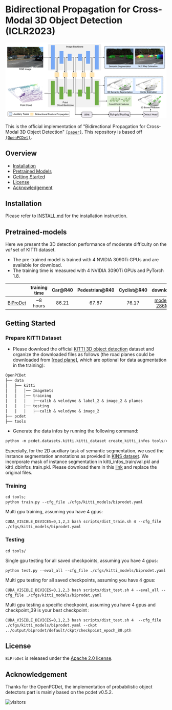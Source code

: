 <!-- <img src="docs/open_mmlab.png" align="right" width="30%"> -->

# Bidirectional Propagation for Cross-Modal 3D Object Detection (ICLR2023)

<img src="docs/pipeline.png">

This is the official implementation of "Bidirectional Propagation for Cross-Modal 3D Object Detection" [`[paper]`](https://openreview.net/forum?id=gYs_cRuK7V&referrer=%5BAuthor%20Console%5D(%2Fgroup%3Fid%3DICLR.cc%2F2023%2FConference%2FAuthors%23your-submissions)). This repository is based off [`[OpenPCDet]`](https://github.com/open-mmlab/OpenPCDet).


## Overview
- [Installation](#Installation)
- [Pretrained Models](#pretrained-models)
- [Getting Started](#getting-started)
- [License](#license)
- [Acknowledgement](#acknowledgement)
<!-- - [Contribution](#contribution) -->
<!-- - [Citation](#citation) -->

## Installation

Please refer to [INSTALL.md](docs/INSTALL.md) for the installation instruction.

## Pretrained-models
Here we present the 3D detection performance of moderate difficulty on the *val* set of KITTI dataset.

* The pre-trained model is trained with 4 NVIDIA 3090Ti GPUs and are available for download.
* The training time is measured with 4 NVIDIA 3090Ti GPUs and PyTorch 1.8.

|                                             | training time | Car@R40 | Pedestrian@R40 | Cyclist@R40   | download |
|---------------------------------------------|:----------:|:-------:|:-------:|:-------:|:---------:|
| [BiProDet](tools/cfgs/kitti_models/biprodet.yaml) |~8 hours| 86.21 | 67.87 | 76.17 | [model-286M](https://drive.google.com/file/d/1E2eA1_jeuvOF2XCC_orD9y93QbSaPSgy/view?usp=sharing) |

## Getting Started

### Prepare KITTI Dataset
* Please download the official [KITTI 3D object detection](http://www.cvlibs.net/datasets/kitti/eval_object.php?obj_benchmark=3d) dataset and organize the downloaded files as follows (the road planes could be downloaded from [[road plane]](https://drive.google.com/file/d/1d5mq0RXRnvHPVeKx6Q612z0YRO1t2wAp/view?usp=sharing), which are optional for data augmentation in the training):
<!-- * If you would like to train [CaDDN](../tools/cfgs/kitti_models/CaDDN.yaml), download the precomputed [depth maps](https://drive.google.com/file/d/1qFZux7KC_gJ0UHEg-qGJKqteE9Ivojin/view?usp=sharing) for the KITTI training set -->
<!-- * NOTE: if you already have the data infos from `pcdet v0.1`, you can choose to use the old infos and set the DATABASE_WITH_FAKELIDAR option in tools/cfgs/dataset_configs/kitti_dataset.yaml as True. The second choice is that you can create the infos and gt database again and leave the config unchanged. -->

```
OpenPCDet
├── data
│   ├── kitti
│   │   │── ImageSets
│   │   │── training
│   │   │   ├──calib & velodyne & label_2 & image_2 & planes
│   │   │── testing
│   │   │   ├──calib & velodyne & image_2
├── pcdet
├── tools
```

* Generate the data infos by running the following command: 
```python 
python -m pcdet.datasets.kitti.kitti_dataset create_kitti_infos tools/cfgs/dataset_configs/kitti_dataset.yaml
```
Especially, for the 2D auxiliary task of semantic segmentation, we used the instance segmentation annotations as provided in [KINS dataset](https://github.com/qqlu/Amodal-Instance-Segmentation-through-KINS-Dataset). We incorporate mask of instance segmentation in kitti_infos_train/val.pkl and kitti_dbinfos_train.pkl. Please download them in this [link](https://drive.google.com/drive/folders/1cyFt9MqHnKK620IKbRuTN6SiEvJP6r8d?usp=sharing) and replace the original files.

### Training
```
cd tools;
python train.py --cfg_file ./cfgs/kitti_models/biprodet.yaml
```
Multi gpu training, assuming you have 4 gpus:

```
CUDA_VISIBLE_DEVICES=0,1,2,3 bash scripts/dist_train.sh 4 --cfg_file ./cfgs/kitti_models/biprodet.yaml

```
### Testing
```
cd tools/
```
Single gpu testing for all saved checkpoints, assuming you have 4 gpus:
```
python test.py --eval_all --cfg_file ./cfgs/kitti_models/biprodet.yaml
```

Multi gpu testing for all saved checkpoints, assuming you have 4 gpus:
```
CUDA_VISIBLE_DEVICES=0,1,2,3 bash scripts/dist_test.sh 4 --eval_all --cfg_file ./cfgs/kitti_models/biprodet.yaml
```

Multi gpu testing a specific checkpoint, assuming you have 4 gpus and checkpoint_39 is your best checkpoint :
```
CUDA_VISIBLE_DEVICES=0,1,2,3 bash scripts/dist_test.sh 4  --cfg_file ./cfgs/kitti_models/biprodet.yaml --ckpt ../output/biprodet/default/ckpt/checkpoint_epoch_80.pth
```

<!-- ## Pretrained Models -->

## License

`BiProDet` is released under the [Apache 2.0 license](LICENSE).

## Acknowledgement
Thanks for the OpenPCDet, the implementation of probabilistic object detectors part is mainly based on the pcdet v0.5.2.


<!-- ## Citation 
If you find this project useful in your research, please consider cite:


```
@misc{openpcdet2020,
    title={OpenPCDet: An Open-source Toolbox for 3D Object Detection from Point Clouds},
    author={OpenPCDet Development Team},
    howpublished = {\url{https://github.com/open-mmlab/OpenPCDet}},
    year={2020}
}
``` -->


![visitors](https://visitor-badge.glitch.me/badge?page_id=Eaphan/BiProDet)
